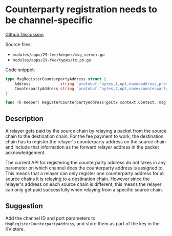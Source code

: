 # Counterparty registration needs to be channel-specific

[Github Discussion](https://github.com/cosmos/ibc-go/pull/276#discussion_r787936701)

Source files:
  - `modules/apps/29-fee/keeper/msg_server.go`
  - `modules/apps/29-fee/types/tx.pb.go`

Code snippet:

```go
type MsgRegisterCounterpartyAddress struct {
	Address             string `protobuf:"bytes,1,opt,name=address,proto3" json:"address,omitempty"`
	CounterpartyAddress string `protobuf:"bytes,2,opt,name=counterparty_address,json=counterpartyAddress,proto3" json:"counterparty_address,omitempty" yaml:"counterparty_address"`
}

func (k Keeper) RegisterCounterpartyAddress(goCtx context.Context, msg *types.MsgRegisterCounterpartyAddress) (*types.MsgRegisterCounterpartyAddressResponse, error) {
```

## Description

A relayer gets paid by the source chain by relaying a packet from the source chain to the destination chain. For the fee payment to work, the destination chain has to register the relayer's counterparty address on the source chain and include that information as the forward relayer address in the packet acknowledgement.

The current API for registering the counterparty address do not takes in any parameter on which channel does the counterparty address is assigned to. This means that a relayer can only register one counterparty address for all source chains it is relaying to a destination chain. However since the relayer's address on each source chain is different, this means the relayer can only get paid successfully when relaying from a specific source chain.

## Suggestion

Add the channel ID and port parameters to `MsgRegisterCounterpartyAddress`, and store them as part of the key in the KV store.
